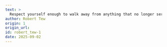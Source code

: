 ```yaml
---
text: >
  Respect yourself enough to walk away from anything that no longer serves you, grows you, or makes you happy.
author: Robert Tew
origin: 1
origin_url:
id: robert_tew-1
date: 2025-09-02 
---
```

